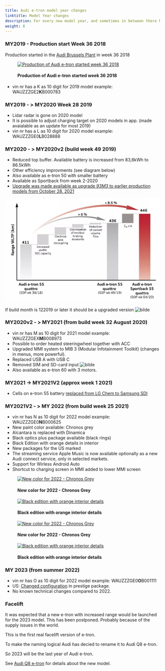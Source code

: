 ```yaml
---
title: Audi e-tron model year changes
linktitle: Model Year changes
description: For every new model year, and sometimes in between there have been done updates to the Audi e-tron. Here you find the details on the different updates.
weight: 8
---
```

<!-- markdownlint-disable MD033 -->
### MY2019 - Production start Week 36 2018

Production started in the [Audi Brussels Plant](https://www.google.com/maps/place/Audi+Brussels/@50.8106698,4.3148004,730m/data=!3m1!1e3!4m5!3m4!1s0x0:0x603fdd7e2d943989!8m2!3d50.8113307!4d4.3149064) in week 36 2018

<figure>
    <a href="https://media.electrichasgoneaudi.net/multimedia/models/e-tron/mychanges/production.jpg">
        <img src="https://media.electrichasgoneaudi.net/multimedia/models/e-tron/mychanges/productions.jpg" alt="Production of Audi e-tron started week 36 2018" title="Production of Audi e-tron started week 36 2018">
    </a>
    <figcaption><h4>Production of Audi e-tron started week 36 2018</h4></figcaption>
</figure>

- vin nr has a K as 10 digit for 2019 model example: WAUZZZGE2**K**B000783

### MY2019 - > MY2020 Week 28 2019

- Lidar radar is gone on 2020 model
- It is possible to adjust charging target on 2020 models in app. (made avaialable as an update for most 2019)
- vin nr has a L as 10 digit for 2020 model example:  WAUZZZGE0**L**B028888

### MY2020 - > MY2020v2 (build week 49 2019)

- Reduced top buffer. Available battery is increased from 83,6kWh to 86.5kWh
- Other efficiency improvments (see diagram below)
- Also available as e-tron 50 with smaller battery
- Available as Sportback from week 2-2020
- [Upgrade was made available as upgrade *93M3* to earlier production models from October 28. 2021](https://www.audi-mediacenter.com/en/press-releases/increased-range-for-audi-e-tron-55-quattrosoftware-update-for-20192020-model-years-14346)

![Uppgrades](my2020v2.jpg "Upgrades to e-tron 55 from week 49-2019 and how they affect range")


If build month is 122019 or later it should be a upgraded version
![bilde](https://user-images.githubusercontent.com/59776765/114271439-a64b3400-9a11-11eb-9e5e-0cae5310ef28.png)

### MY2020v2 - > MY2021 (from build week 32 August 2020)

- vin nr has M as 10 digit for 2021 model example: WAUZZZGEX**M**B008973
- Possible to order heated steeringwheel together with ACC
- Upgraded MMI system to MIB 3 (Modular Infotainment Toolkit) (changes in menus, more powerful).
- Replaced USB A with USB C
- Removed SIM and SD-card input
![bilde](https://user-images.githubusercontent.com/59776765/103356641-9be3da80-4ab1-11eb-9248-411935d983ad.png)
- Also available as e-tron 60 with 3 motors.

### MY2021 -> MY2021V2 (approx week 1 2021)
  
- Cells on e-tron 55 battery [replaced from LG Chem to Samsung SDI](../drivetrain/battery/)

### MY2021V2 - > MY 2022 (from build week 25 2021)

- vin nr has N as 10 digit for 2022 model example: WAUZZZGE0**N**B000625
- New paint color available: Chronos grey
- Alcantara is replaced with Dinamica
- Black optics plus package available (black rings)
- Black Edition with orange details in interior
- New packages for the US marked
- The streaming service Apple Music is now available optionally as a new Audi connect service, only in selected markets.
- Support for Wirless Android Auto
- Shortcut to charging screen in MMI added to lower MMI screen

<figure>
    <a href="https://media.electrichasgoneaudi.net/multimedia/models/e-tron/mychanges/chronosgrey.jpg">
        <img src="https://media.electrichasgoneaudi.net/multimedia/models/e-tron/mychanges/chronosgreys.jpg" alt="New color for 2022 - Chronos Grey" title="New color for 2022 - Chronos Grey">
    </a>
    <figcaption><h4>New color for 2022 - Chronos Grey</h4></figcaption>
</figure>

<figure>
    <a href="https://media.electrichasgoneaudi.net/multimedia/models/e-tron/mychanges/blackedition.jpg">
        <img src="https://media.electrichasgoneaudi.net/multimedia/models/e-tron/mychanges/blackeditions.jpg" alt="Black edition with orange interior details" title="Black edition with orange interior details">
    </a>
    <figcaption><h4>Black edition with orange interior details</h4></figcaption>
</figure>

<figure>
    <a href="https://media.electrichasgoneaudi.net/multimedia/models/e-tron/mychanges/chronosgrey2.jpg">
        <img src="https://media.electrichasgoneaudi.net/multimedia/models/e-tron/mychanges/chronosgrey2s.jpg" alt="New color for 2022 - Chronos Grey" title="New color for 2022 - Chronos Grey">
    </a>
    <figcaption><h4>New color for 2022 - Chronos Grey</h4></figcaption>
</figure>

<figure>
    <a href="https://media.electrichasgoneaudi.net/multimedia/models/e-tron/mychanges/blackedition2.jpg">
        <img src="https://media.electrichasgoneaudi.net/multimedia/models/e-tron/mychanges/blackedition2s.jpg" alt="Black edition with orange interior details" title="Black edition with orange interior details">
    </a>
    <figcaption><h4>Black edition with orange interior details</h4></figcaption>
</figure>

### MY 2023 (from summer 2022)

- vin nr has O as 10 digit for 2022 model example: WAUZZZGE0**O**B001111
- US: [Changed configuration](https://media.audiusa.com/en-us/releases/518) in prestige package.
- No known technical changes compared to 2022.

### Facelift

It was expected that a new e-tron with increased range would be launched for the 2023 model. This has been postponed. Probably because of the supply issues in the world. 

This is the first real facelift version of e-tron.

To make the naming logical Audi has decied to rename it to Audi Q8 e-tron.

So 2023 will be the last year of Audi e-tron.

See [Audi Q8 e-tron](../../../models/q8-e-tron) for details about the new model.